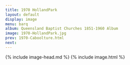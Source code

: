 ```yaml
---
title: 1970 HollandPark
layout: default
display: image
menu: barq
album: Queensland Baptist Churches 1851-1960 Album
image: 1970-HollandPark.jpg
prev: 1970-Caboolture.html
next: 
---
```

{% include image-head.md %}
{% include image.html %}